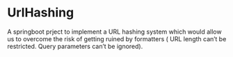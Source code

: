 # UrlHashing
A springboot prject to implement a URL hashing system which would allow us to overcome the risk of getting ruined by formatters ( URL length can’t be restricted. Query parameters can’t be ignored).
